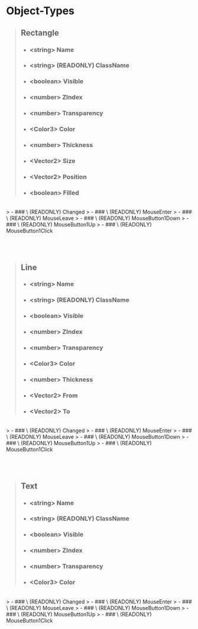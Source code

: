 # Object-Types

> ## Rectangle
> - ### \<string\> Name
> - ### \<string\> (READONLY) ClassName
> - ### \<boolean\> Visible
> - ### \<number\> ZIndex
> - ### \<number\> Transparency
> - ### \<Color3\> Color
> - ### \<number\> Thickness
> - ### \<Vector2\> Size
> - ### \<Vector2\> Position
> - ### \<boolean\> Filled
<br>
> - ### \<Event\> (READONLY) Changed
> - ### \<Event\> (READONLY) MouseEnter
> - ### \<Event\> (READONLY) MouseLeave
> - ### \<Event\> (READONLY) MouseButton1Down
> - ### \<Event\> (READONLY) MouseButton1Up
> - ### \<Event\> (READONLY) MouseButton1Click

<br><br>
  
> ## Line
> - ### \<string\> Name
> - ### \<string\> (READONLY) ClassName
> - ### \<boolean\> Visible
> - ### \<number\> ZIndex
> - ### \<number\> Transparency
> - ### \<Color3\> Color
> - ### \<number\> Thickness
> - ### \<Vector2\> From
> - ### \<Vector2\> To
<br>
> - ### \<Event\> (READONLY) Changed
> - ### \<Event\> (READONLY) MouseEnter
> - ### \<Event\> (READONLY) MouseLeave
> - ### \<Event\> (READONLY) MouseButton1Down
> - ### \<Event\> (READONLY) MouseButton1Up
> - ### \<Event\> (READONLY) MouseButton1Click

<br><br>

> ## Text
> - ### \<string\> Name
> - ### \<string\> (READONLY) ClassName
> - ### \<boolean\> Visible
> - ### \<number\> ZIndex
> - ### \<number\> Transparency
> - ### \<Color3\> Color
<br>
> - ### \<Event\> (READONLY) Changed
> - ### \<Event\> (READONLY) MouseEnter
> - ### \<Event\> (READONLY) MouseLeave
> - ### \<Event\> (READONLY) MouseButton1Down
> - ### \<Event\> (READONLY) MouseButton1Up
> - ### \<Event\> (READONLY) MouseButton1Click
